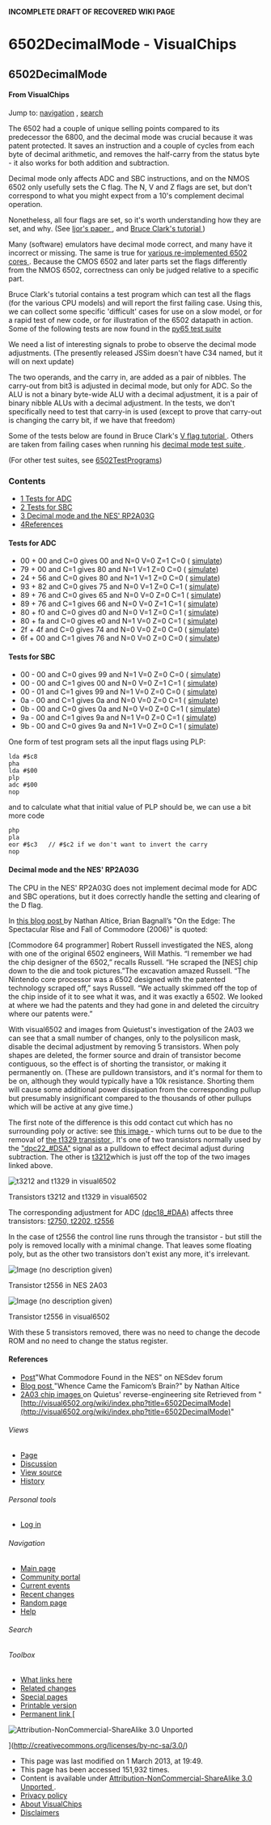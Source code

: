 **INCOMPLETE DRAFT OF RECOVERED WIKI PAGE**

# 6502DecimalMode - VisualChips

## 6502DecimalMode

#### From VisualChips
Jump to: [navigation](#column-one) , [search](#searchinput)

The 6502 had a couple of unique selling points compared to its predecessor the 6800, and the decimal mode was crucial because it was patent protected. It saves an instruction and a couple of cycles from each byte of decimal arithmetic, and removes the half-carry from the status byte - it also works for both addition and subtraction.

Decimal mode only affects ADC and SBC instructions, and on the NMOS 6502 only usefully sets the C flag. The N, V and Z flags are set, but don't correspond to what you might expect from a 10's complement decimal operation.

Nonetheless, all four flags are set, so it's worth understanding how they are set, and why. (See [ Ijor's paper ](http://www.atariage.com/forums/topic/163876-flags-on-decimal-mode-on-the-nmos-6502) , and [ Bruce Clark's tutorial ](http://www.6502.org/tutorials/decimal_mode.html))

Many (software) emulators have decimal mode correct, and many have it incorrect or missing. The same is true for [ various re-implemented 6502 cores ](http://forum.6502.org/viewtopic.php?t=1673). Because the CMOS 6502 and later parts set the flags differently from the NMOS 6502, correctness can only be judged relative to a specific part.

Bruce Clark's tutorial contains a test program which can test all the flags (for the various CPU models) and will report the first failing case.  Using this, we can collect some specific 'difficult' cases for use on a slow model, or for a rapid test of new code, or for illustration of the 6502 datapath in action.  Some of the following tests are now found in the [ py65 test suite ](https://github.com/mnaberez/py65/tree/master/src/py65/tests/devices)

We need a list of interesting signals to probe to observe the decimal mode adjustments. (The presently released JSSim doesn't have C34 named, but it will on next update)

The two operands, and the carry in, are added as a pair of nibbles. The carry-out from bit3 is adjusted in decimal mode, but only for ADC. So the ALU is not a binary byte-wide ALU with a decimal adjustment, it is a pair of binary nibble ALUs with a decimal adjustment.  In the tests, we don't specifically need to test that carry-in is used (except to prove that carry-out is changing the carry bit, if we have that freedom)

Some of the tests below are found in Bruce Clark's [ V flag tutorial ](http://www.6502.org/tutorials/vflag.html#b) . Others are taken from failing cases when running his [ decimal mode test suite ](http://www.6502.org/tutorials/decimal_mode.html#B).

(For other test suites, see [6502TestPrograms](index.php?title=6502TestPrograms))

### Contents
- [1 Tests for ADC ](#tests-for-adc)
- [2 Tests for SBC ](#tests-for-sbc)
- [3 Decimal mode and the NES' RP2A03G ](#decimal-mode-and-the-nes.27-rp2a03g)
- [4References](#references)

#### Tests for ADC
- 00 + 00 and C=0 gives 00 and N=0 V=0 Z=1 C=0 ( [simulate](http://visual6502.org/JSSim/expert.html?graphics=f&steps=30&a=0&d=a9c848a900286900ea08aa6849c2ea))
- 79 + 00 and C=1 gives 80 and N=1 V=1 Z=0 C=0 ( [simulate](http://visual6502.org/JSSim/expert.html?graphics=f&steps=56&a=0&d=a90f48a979286900ea08aa6849c2ea))
- 24 + 56 and C=0 gives 80 and N=1 V=1 Z=0 C=0 ( [simulate](http://visual6502.org/JSSim/expert.html?graphics=f&steps=56&a=0&d=a90a48a924286956ea08aa6849c2ea))
- 93 + 82 and C=0 gives 75 and N=0 V=1 Z=0 C=1 ( [simulate](http://visual6502.org/JSSim/expert.html?graphics=f&steps=56&a=0&d=a98e48a993286982ea08aa6849c2ea))
- 89 + 76 and C=0 gives 65 and N=0 V=0 Z=0 C=1 ( [simulate](http://visual6502.org/JSSim/expert.html?graphics=f&steps=56&a=0&d=a9fe48a989286976ea08aa6849c2ea))
- 89 + 76 and C=1 gives 66 and N=0 V=0 Z=1 C=1 ( [simulate](http://visual6502.org/JSSim/expert.html?graphics=f&steps=56&a=0&d=a9fd48a989286976ea08aa6849c2ea))
- 80 + f0 and C=0 gives d0 and N=0 V=1 Z=0 C=1 ( [simulate](http://visual6502.org/JSSim/expert.html?graphics=f&steps=56&a=0&d=a9ba48a9802869f0ea08aa6849c2ea))
- 80 + fa and C=0 gives e0 and N=1 V=0 Z=0 C=1 ( [simulate](http://visual6502.org/JSSim/expert.html?graphics=f&steps=56&a=0&d=a97e48a9802869faea08aa6849c2ea))
- 2f + 4f and C=0 gives 74 and N=0 V=0 Z=0 C=0 ( [simulate](http://visual6502.org/JSSim/expert.html?graphics=f&steps=56&a=0&d=a9fe48a92f28694fea08aa6849c2ea))
- 6f + 00 and C=1 gives 76 and N=0 V=0 Z=0 C=0 ( [simulate](http://visual6502.org/JSSim/expert.html?graphics=f&steps=56&a=0&d=a9ff48a96f286900ea08aa6849c2ea))

#### Tests for SBC
- 00 - 00 and C=0 gives 99 and N=1 V=0 Z=0 C=0 ( [simulate](http://visual6502.org/JSSim/expert.html?graphics=f&steps=56&a=0&d=a94e48a90028e900ea08aa6849c2ea))
- 00 - 00 and C=1 gives 00 and N=0 V=0 Z=1 C=1 ( [simulate](http://visual6502.org/JSSim/expert.html?graphics=f&steps=56&a=0&d=a9c948a90028e900ea08aa6849c2ea))
- 00 - 01 and C=1 gives 99 and N=1 V=0 Z=0 C=0 ( [simulate](http://visual6502.org/JSSim/expert.html?graphics=f&steps=56&a=0&d=a97f48a90028e901ea08aa6849c2ea))
- 0a - 00 and C=1 gives 0a and N=0 V=0 Z=0 C=1 ( [simulate](http://visual6502.org/JSSim/expert.html?graphics=f&steps=56&a=0&d=a9cb48a90a28e900ea08aa6849c2ea))
- 0b - 00 and C=0 gives 0a and N=0 V=0 Z=0 C=1 ( [simulate](http://visual6502.org/JSSim/expert.html?graphics=f&steps=56&a=0&d=a9ca48a90b28e900ea08aa6849c2ea))
- 9a - 00 and C=1 gives 9a and N=1 V=0 Z=0 C=1 ( [simulate](http://visual6502.org/JSSim/expert.html?graphics=f&steps=56&a=0&d=a94b48a99a28e900ea08aa6849c2ea))
- 9b - 00 and C=0 gives 9a and N=1 V=0 Z=0 C=1 ( [simulate](http://visual6502.org/JSSim/expert.html?graphics=f&steps=56&a=0&d=a94a48a99b28e900ea08aa6849c2ea))

One form of test program sets all the input flags using PLP:

```
lda #$c8
pha
lda #$00
plp
adc #$00
nop
```

and to calculate what that initial value of PLP should be, we can use a bit more code

```
php
pla
eor #$c3   // #$c2 if we don't want to invert the carry
nop
```

#### Decimal mode and the NES' RP2A03G

The CPU in the NES' RP2A03G does not implement decimal mode for ADC and SBC operations, but it does correctly handle the setting and clearing of the D flag.

In [ this blog post ](http://metopal.com/2012/02/12/famicom-brain/)by Nathan Altice, Brian Bagnall’s "On the Edge: The Spectacular Rise and Fall of Commodore (2006)" is quoted:

[Commodore 64 programmer] Robert Russell investigated the NES, along with one of the original 6502 engineers, Will Mathis. “I remember we had the chip designer of the 6502,” recalls Russell. “He scraped the [NES] chip down to the die and took pictures.”The excavation amazed Russell. “The Nintendo core processor was a 6502 designed with the patented technology scraped off,” says Russell. “We actually skimmed off the top of the chip inside of it to see what it was, and it was exactly a 6502. We looked at where we had the patents and they had gone in and deleted the circuitry where our patents were.”

With visual6502 and images from Quietust's investigation of the 2A03 we can see that a small number of changes, only to the polysilicon mask, disable the decimal adjustment by removing 5 transistors.  When poly shapes are deleted, the former source and drain of transistor become contiguous, so the effect is of shorting the transistor, or making it permanently on. (These are pulldown transistors, and it's normal for them to be on, although they would typically have a 10k resistance.  Shorting them will cause some additional power dissipation from the corresponding pullup but presumably insignificant compared to the thousands of other pullups which will be active at any give time.)

The first note of the difference is this odd contact cut which has no surrounding poly or active: see [ this image ](http://uxul.org/~noname/chips/strange-via-1.png) - which turns out to be due to the removal of [ the t1329 transistor ](http://visual6502.org/JSSim/expert.html?nosim=t&find=t1329&panx=289.2&pany=446.7&zoom=12.4) .  It's one of two transistors normally used by the ["dpc22\_#DSA"](http://visual6502.org/JSSim/expert.html?nosim=t&find=dpc18_~DAA&panx=257.4&pany=417.3&zoom=2.4) signal as a pulldown to effect decimal adjust during subtraction. The other is [t3212](http://visual6502.org/JSSim/expert.html?nosim=t&find=t3212,t1329&panx=287.0&pany=437.6&zoom=12.4)which is just off the top of the two images linked above.



![t3212 and t1329 in visual6502](images/7/76/6502-decimal-subtract-visual6502.png)

 Transistors t3212 and t1329 in visual6502

The corresponding adjustment for ADC [(dpc18\_#DAA)](http://visual6502.org/JSSim/expert.html?nosim=t&find=dpc18_~DAA&panx=257.4&pany=417.3&zoom=2.4) affects three transistors: [ t2750, t2202, t2556 ](http://visual6502.org/JSSim/expert.html?nosim=t&find=t2750,t2202,t2556&panx=249.9&pany=456.7&zoom=5.0)

In the case of t2556 the control line runs through the transistor - but still the poly is removed locally with a minimal change. That leaves some floating poly, but as the other two transistors don't exist any more, it's irrelevant.



![Image (no description given)](images/8/89/NES-2A03-decimal-DAA-removed.png)

 Transistor t2556 in NES 2A03 

![Image (no description given)](images/thumb/7/78/6502-decimal-DAA-removed-visual6502.png/278px-6502-decimal-DAA-removed-visual6502.png)

[](index.php?title=File:6502-decimal-DAA-removed-visual6502.png) Transistor t2556 in visual6502

With these 5 transistors removed, there was no need to change the decode ROM and no need to change the status register.

#### References
- [Post](http://forums.nesdev.com/viewtopic.php?t=2828)"What Commodore Found in the NES" on NESdev forum
- [ Blog post ](http://metopal.com/2012/02/12/famicom-brain/)"Whence Came the Famicom’s Brain?" by Nathan Altice
- [ 2A03 chip images ](http://www.qmtpro.com/~nes/chipimages/#rp2a03)on Quietus' reverse-engineering site Retrieved from "[http://visual6502.org/wiki/index.php?title=6502DecimalMode](http://visual6502.org/wiki/index.php?title=6502DecimalMode)"

###### Views
- [Page](index.php?title=6502DecimalMode)
- [Discussion](index.php?title=Talk:6502DecimalMode&action=edit&redlink=1)
- [ View source ](index.php?title=6502DecimalMode&action=edit)
- [History](index.php?title=6502DecimalMode&action=history)

###### Personal tools
- [ Log in ](index.php?title=Special:UserLogin&returnto=6502DecimalMode)[](index.php?title=Main_Page)

###### Navigation
- [ Main page ](index.php?title=Main_Page)
- [ Community portal ](index.php?title=VisualChips:Community_portal)
- [ Current events ](index.php?title=VisualChips:Current_events)
- [ Recent changes ](index.php?title=Special:RecentChanges)
- [ Random page ](index.php?title=Special:Random)
- [Help](index.php?title=Help:Contents)

###### Search

###### Toolbox
- [ What links here ](index.php?title=Special:WhatLinksHere/6502DecimalMode)
- [ Related changes ](index.php?title=Special:RecentChangesLinked/6502DecimalMode)
- [ Special pages ](index.php?title=Special:SpecialPages)
- [ Printable version ](index.php?title=6502DecimalMode&printable=yes)
- [ Permanent link ](index.php?title=6502DecimalMode&oldid=771)[](http://www.mediawiki.org/)[

![Attribution-NonCommercial-ShareAlike 3.0 Unported](http://i.creativecommons.org/l/by-nc-sa/3.0/88x31.png)

](http://creativecommons.org/licenses/by-nc-sa/3.0/)
- This page was last modified on 1 March 2013, at 19:49.
- This page has been accessed 151,932 times.
- Content is available under [ Attribution-NonCommercial-ShareAlike 3.0 Unported ](http://creativecommons.org/licenses/by-nc-sa/3.0/).
- [ Privacy policy ](index.php?title=VisualChips:Privacy_policy)
- [ About VisualChips ](index.php?title=VisualChips:About)
- [Disclaimers](index.php?title=VisualChips:General_disclaimer)